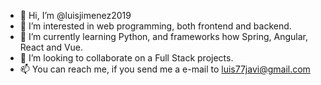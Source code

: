 - 👋 Hi, I’m @luisjimenez2019
- 👀 I’m interested in web programming, both frontend and backend.
- 🌱 I’m currently learning Python, and frameworks how Spring, Angular, React and Vue.
- 💞️ I’m looking to collaborate on a Full Stack projects.
- 📫 You can reach me, if you send me a e-mail to luis77javi@gmail.com
